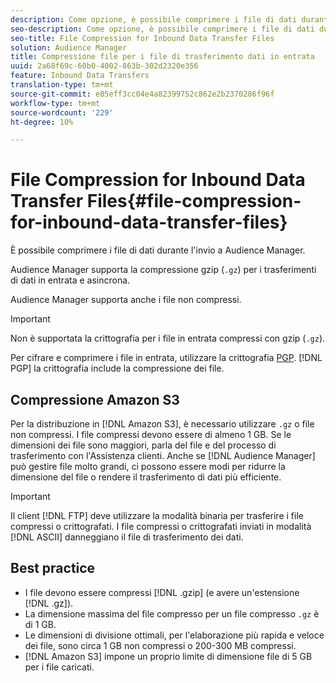 ```yaml
---
description: Come opzione, è possibile comprimere i file di dati durante l'invio a  Audience Manager.
seo-description: Come opzione, è possibile comprimere i file di dati durante l'invio a  Audience Manager.
seo-title: File Compression for Inbound Data Transfer Files
solution: Audience Manager
title: Compressione file per i file di trasferimento dati in entrata
uuid: 2a68f69c-60b0-4002-863b-302d2320e356
feature: Inbound Data Transfers
translation-type: tm+mt
source-git-commit: e05eff3cc04e4a82399752c862e2b2370286f96f
workflow-type: tm+mt
source-wordcount: '229'
ht-degree: 10%

---
```



# File Compression for Inbound Data Transfer Files{#file-compression-for-inbound-data-transfer-files}

È possibile comprimere i file di dati durante l&#39;invio a  Audience Manager.

<!-- inbound-file-compression.xml -->

 Audience Manager supporta la compressione gzip (`.gz`) per i trasferimenti di dati in entrata e asincrona.

 Audience Manager supporta anche i file non compressi.

>[!IMPORTANT]
>
>Non è supportata la crittografia per i file in entrata compressi con gzip (`.gz`).
>
>Per cifrare e comprimere i file in entrata, utilizzare la crittografia [PGP](../../../integration/sending-audience-data/batch-data-transfer-explained/inbound-file-encryption.md). [!DNL PGP] la crittografia include la compressione dei file.

##  Compressione Amazon S3

Per la distribuzione in [!DNL Amazon S3], è necessario utilizzare `.gz` o file non compressi. I file compressi devono essere di almeno 1 GB. Se le dimensioni dei file sono maggiori, parla del file e del processo di trasferimento con l&#39;Assistenza clienti. Anche se [!DNL Audience Manager] può gestire file molto grandi, ci possono essere modi per ridurre la dimensione del file o rendere il trasferimento di dati più efficiente.

>[!IMPORTANT]
>
>Il client [!DNL FTP] deve utilizzare la modalità binaria per trasferire i file compressi o crittografati. I file compressi o crittografati inviati in modalità [!DNL ASCII] danneggiano il file di trasferimento dei dati.

## Best practice

* I file devono essere compressi [!DNL .gzip] (e avere un&#39;estensione [!DNL .gz]).
* La dimensione massima del file compresso per un file compresso `.gz` è di 1 GB.
* Le dimensioni di divisione ottimali, per l&#39;elaborazione più rapida e veloce dei file, sono circa 1 GB non compressi o 200-300 MB compressi.
* [!DNL Amazon S3] impone un proprio limite di dimensione file di 5 GB per i file caricati.

